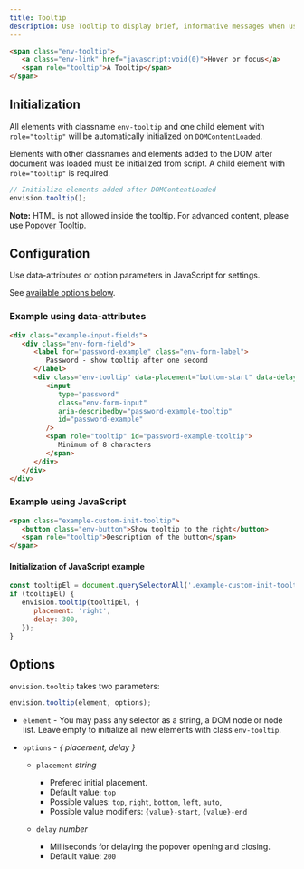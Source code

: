 ```yaml
---
title: Tooltip
description: Use Tooltip to display brief, informative messages when users hover over or focus on elements.
---
```


```html
<span class="env-tooltip">
   <a class="env-link" href="javascript:void(0)">Hover or focus</a>
   <span role="tooltip">A Tooltip</span>
</span>
```

## Initialization

All elements with classname `env-tooltip` and one child element with `role="tooltip"`
will be automatically initialized on `DOMContentLoaded`.

Elements with other classnames and elements added to the DOM after document was loaded must be initialized from script.
A child element with `role="tooltip"` is required.

```javascript
// Initialize elements added after DOMContentLoaded
envision.tooltip();
```

**Note:** HTML is not allowed inside the tooltip. For advanced content, please use [Popover Tooltip](/components/popover/#tooltip).

## Configuration

Use data-attributes or option parameters in JavaScript for settings.

See [available options below](#options).

### Example using data-attributes

```html
<div class="example-input-fields">
   <div class="env-form-field">
      <label for="password-example" class="env-form-label">
         Password - show tooltip after one second
      </label>
      <div class="env-tooltip" data-placement="bottom-start" data-delay="1000">
         <input
            type="password"
            class="env-form-input"
            aria-describedby="password-example-tooltip"
            id="password-example"
         />
         <span role="tooltip" id="password-example-tooltip">
            Minimum of 8 characters
         </span>
      </div>
   </div>
</div>
```

### Example using JavaScript

```html
<span class="example-custom-init-tooltip">
   <button class="env-button">Show tooltip to the right</button>
   <span role="tooltip">Description of the button</span>
</span>
```

#### Initialization of JavaScript example

```javascript
const tooltipEl = document.querySelectorAll('.example-custom-init-tooltip');
if (tooltipEl) {
   envision.tooltip(tooltipEl, {
      placement: 'right',
      delay: 300,
   });
}
```

## Options <span id="options" class="offset-anchor"></span>

`envision.tooltip` takes two parameters:

```javascript
envision.tooltip(element, options);
```

- `element` - You may pass any selector as a string, a DOM node or node list. Leave empty to initialize all new elements with class `env-tooltip`.

- `options` - _{ placement, delay }_
   - `placement` _string_
      - Prefered initial placement.
      - Default value: `top`
      - Possible values: `top`, `right`, `bottom`, `left`, `auto`,
      - Possible value modifiers: `{value}-start`, `{value}-end`

   - `delay` _number_
      - Milliseconds for delaying the popover opening and closing.
      - Default value: `200`

